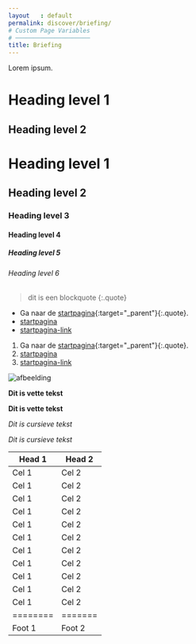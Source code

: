 ```yaml
---
layout   : default
permalink: discover/briefing/
# Custom Page Variables
# ─────────────────────
title: Briefing
---
```



Lorem ipsum.

Heading level 1
===============

Heading level 2
---------------

# Heading level 1
## Heading level 2
### Heading level 3
#### Heading level 4
##### Heading level 5
###### Heading level 6

> dit is een blockquote
{:.quote}

[startpagina-link]: https://example.org

  - Ga naar de [startpagina](http://){:target="_parent"}{:.quote}.
  - [startpagina][startpagina-link]
  - [startpagina-link][]

  1. Ga naar de [startpagina](http://){:target="_parent"}{:.quote}.
  1. [startpagina][startpagina-link]
  1. [startpagina-link][]

  ![afbeelding](http://)

  **Dit is vette tekst**

  __Dit is vette tekst__

  *Dit is cursieve tekst*

  _Dit is cursieve tekst_


Head 1 | Head 2
-------|-------
| Cel 1  | Cel 2 |
| Cel 1  | Cel 2 |
| Cel 1  | Cel 2 |
| Cel 1  | Cel 2 |
| Cel 1  | Cel 2 |
| Cel 1  | Cel 2 |
| Cel 1  | Cel 2 |
| Cel 1  | Cel 2 |
| Cel 1  | Cel 2 |
| Cel 1  | Cel 2 |
| Cel 1  | Cel 2 |
|========|=======|
| Foot 1 | Foot 2|
